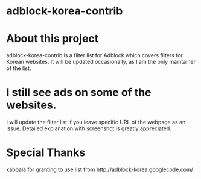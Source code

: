 adblock-korea-contrib
=====================

# About this project

adblock-korea-contrib is a filter list for Adblock which covers filters for Korean websites.
It will be updated occasionally, as I am the only maintainer of the list.

# I still see ads on some of the websites.

I will update the filter list if you leave specific URL of the webpage as an issue. Detailed explanation with screenshot is greatly appreciated.

# Special Thanks

kabbala for granting to use list from http://adblock-korea.googlecode.com/
